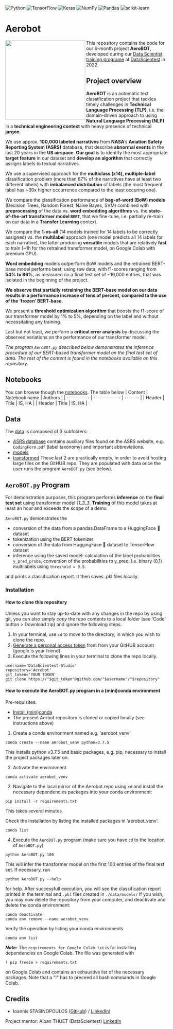 
![Python](https://img.shields.io/badge/python-3670A0?style=for-the-badge&logo=python&logoColor=ffdd54)
![TensorFlow](https://img.shields.io/badge/TensorFlow-%23FF6F00.svg?style=for-the-badge&logo=TensorFlow&logoColor=white)
![Keras](https://img.shields.io/badge/Keras-%23D00000.svg?style=for-the-badge&logo=Keras&logoColor=white)
![NumPy](https://img.shields.io/badge/numpy-%23013243.svg?style=for-the-badge&logo=numpy&logoColor=white)
![Pandas](https://img.shields.io/badge/pandas-%23150458.svg?style=for-the-badge&logo=pandas&logoColor=white)
![scikit-learn](https://img.shields.io/badge/scikit--learn-%23F7931E.svg?style=for-the-badge&logo=scikit-learn&logoColor=white)
<!---
![Docker](https://img.shields.io/badge/docker-%230db7ed.svg?style=for-the-badge&logo=docker&logoColor=white)
<![GitHub Actions](https://img.shields.io/badge/githubactions-%232671E5.svg?style=for-the-badge&logo=githubactions&logoColor=white)>
-->


# Aerobot
<!--- airplane image --->

<a href="url"><img src="https://user-images.githubusercontent.com/97918270/167825700-7ed773a3-8088-4adb-9c81-3bed1f3a10a4.png" align="left" height="248" ></a>


This repository contains the code for our 6-month project **AeroBOT**, developed during our [Data Scientist training programe](https://datascientest.com/en/data-scientist-course) at [DataScientest](https://datascientest.com/) in 2022.

## Project overview

**AeroBOT** is an automatic text classification project that tackles timely challenges in **Technical Language Processing (TLP)**, i.e. the domain-driven approach to using **Natural Language Processing (NLP)** in a **technical engineering context** with heavy presence of technical **jargon**. 

We use approx. **100,000 labeled narratives** from **NASA**’s **Aviation Safety Reporting System (ASRS)** database, that describe **abnormal events** in the last 20 years in the **US airspace**. **Our goal** is to identify the most appropriate **target feature** in our dataset and **develop an algorithm** that correctly assigns labels to textual narratives. 

We use a supervised approach for the **multiclass (x14), multiple-label** classification problem (more than 67% of the narratives have at least two different labels) with **imbalanced distribution** of labels (the most frequent label has ~30x higher occurrence compared to the least occuring one). 

We compare the classification performance of **bag-of-word (BoW) models** (Decision Trees, Random Forest, Naive Bayes, SVM) combined with **preprocessing** of the data vs. **word embedding algorithms** vs. the **state-of-the-art transformer model ```BERT```**, that we fine-tune, i.e. partially re-train on our data in a **Transfer Learning** context. 

We compare the **1-vs-all** (14 models trained for 14 labels to be correctly assigned) vs. the **multilabel** approach (one model predicts all 14 labels for each narrative), the latter producing **versatile** models that are relatively **fast** to train (~1h for the retrained transformer model, on Google Colab with premium GPU).

**Word embedding** models outperform BoW models and the retrained BERT-base model performs best, using raw data, with f1-scores ranging from **54% to 86%**, as measured on a final test set of ~10,000 entries, that was isolated in the beginning of the project. 

**We observe that partially retraining the BERT-base model on our data results in a performance increase of tens of percent, compared to the use of the ‘frozen’ BERT-base.**

We present a **threshold optimization algorithm** that boosts the f1-score of our transformer model by 1% to 5%, depending on the label and without necessitating any training. 

Last but not least, we perform a **critical error analysis** by discussing the observed variations on the performance of our transformer model.

*The program ```AeroBOT.py``` described below demonstrates the inference procedure of our BERT-based transformer model on the final test set of data.
The rest of the content is found in the notebooks available on this repository.*

## Notebooks
You can browse though the [notebooks](./notebooks). 
The table below
| Content     | Notebook name | Authors |
| ----------- | ------------- | ------- |
| Header      | Title         | IS, HA  |
| Header      | Title         | IS, HA  |


## Data
The [data](./data) is composed of 3 subfolders:
- [ASRS database](./data/ASRS%database) contains auxiliary files found on the ASRS website, e.g. ```CodingForm.pdf``` (label taxonomy) and important abbreviations.
- [models](./data/models)
- [transformed](./data/transformed)
These last 2 are practically empty, in order to avoid hosting large files on the GitHUB repo. They are populated with data once the user runs the program ```AeroBOT.py``` (see below).


## ```AeroBOT.py``` Program
For demonstration purposes, this program performs **inference** on the **final test set** using transformer model *11_3_3*. 
**Training** of this model takes at least an hour and exceeds the scope of a demo.

```AeroBOT.py``` demonstrates the
- conversion of the data from a pandas.DataFrame to a HuggingFace :hugs: dataset 
- tokenization using the BERT tokenizer
- conversion of the data from HuggingFace :hugs: dataset to TensorFlow dataset
- inference using the saved model: calculation of the label probabilities ```y_pred_proba```, conversion of the probabilities to y_pred, i.e. binary (0,1) multilabels using ```threshold = 0.5```.

and prints a classification report.
It then saves .pkl files locally.

### Installation

#### How to clone this repository
Unless you want to stay up-to-date with any changes in the repo by using git, you can also simply *copy* the repo contents to a local folder (see 'Code' button > Download zip) and ignore the following steps.
1. In your terminal, use ```cd``` to move to the directory, in which you wish to clone the repo.
2. [Generate a personal access token](https://docs.github.com/en/authentication/keeping-your-account-and-data-secure/creating-a-personal-access-token) from from your GitHUB account (google is your friend).
3. Execute the following lines in your terminal to clone the repo locally.
```
username='DataScientest-Studio'
repository='Aerobot'
git_token='YOUR TOKEN'
git clone https://"$git_token"@github.com/"$username"/"$repository"
```
#### How to execute the AeroBOT.py program in a (mini)conda environment
Pre-requisites: 
- [Install (mini)conda](https://docs.conda.io/en/latest/miniconda.html)
- The present Aerbot repository is cloned or copied locally (see instructions above)

1. Create a conda environment named e.g. 'aerobot_venv'
```
conda create --name aerobot_venv python=3.7.5
```
This installs python v3.7.5 and basic packages, e.g. pip, necessary to install the project packages later on.

2. Activate the environment
```
conda activate aerobot_venv
```

3. Navigate to the local mirror of the Aerobot repo using ```cd``` 
and install the necessary dependencies packages into your conda environment:
```
pip install -r requirements.txt
```
This takes several minutes.

Check the installation by listing the installed packages in 'aerobot_venv'.
```
conda list 
```
4. Execute the ```AeroBOT.py``` program
(make sure you have ```cd``` to the location of ```AeroBOT.py```)
```
python AeroBOT.py 100
```
This will infer the transformer model on the first 100 entries of the final test set.
If necessary, run
```
python AeroBOT.py --help
```
for help.
After successfull execution, you will see the classification report printed in the terminal and ```.pkl``` files created in ```./data/models/```
If you wish, you may now delete the repository from your computer, and deactivate and delete the conda environment:
```
conda deactivate
conda env remove --name aerobot_venv
```
Verify the operation by listing your conda environments
```
conda env list
```
___Note:___ The ```requirements_for_Google_Colab.txt``` is for installing dependencies on Google Colab. The file was generated with 
```
! pip freeze > requirements.txt
```
on Google Colab and contains an exhaustive list of the necessary packages.
Note that a "!" has to preceed all bash commands in Google Colab.

<!---
template d'application [Streamlit](https://streamlit.io/)
## Streamlit App - WORK in progress

To run the app :

```shell
cd streamlit_app
conda create --name my-awesome-streamlit python=3.9
conda activate my-awesome-streamlit
pip install -r requirements.txt
streamlit run app.py
```

The app should then be available at [localhost:8501](http://localhost:8501).

**Docker**

You can also run the Streamlit app in a [Docker](https://www.docker.com/) container. To do so, you will first need to build the Docker image :

```shell
cd streamlit_app
docker build -t streamlit-app .
```

You can then run the container using :

```shell
docker run --name streamlit-app -p 8501:8501 streamlit-app
```

And again, the app should then be available at [localhost:8501](http://localhost:8501).
--->

## Credits
- Ioannis STASINOPOULOS ([GitHub](https://github.com/Cochonaki)) / [LinkedIn](https://www.linkedin.com/in/ioannis-stasinopoulos/))

Project mentor:
Alban THUET (DataScientest) [LinkedIn](https://www.linkedin.com/in/alban-thuet-683365173/)
